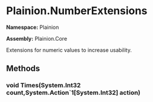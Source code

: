 
# Plainion.NumberExtensions

**Namespace:** Plainion

**Assembly:** Plainion.Core

Extensions for numeric values to increase usability.


## Methods

### void Times(System.Int32 count,System.Action`1[System.Int32] action)
